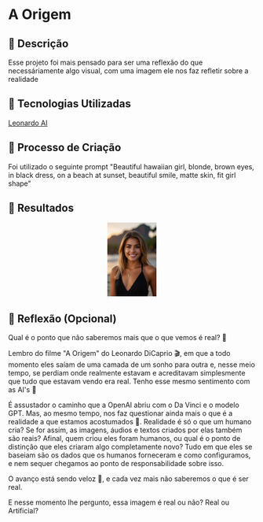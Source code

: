 # A Origem

## 📒 Descrição
Esse projeto foi mais pensado para ser uma reflexão do que necessáriamente algo visual, com uma imagem ele nos faz refletir sobre a realidade

## 🤖 Tecnologias Utilizadas
[Leonardo AI](https://app.leonardo.ai/)

## 🧐 Processo de Criação
Foi utilizado o seguinte prompt "Beautiful hawaiian girl, blonde, brown eyes, in black dress, on a beach at sunset, beautiful smile, matte skin, fit girl shape"

## 🚀 Resultados
<p align="center">
    <img width="100" src="./img/imagem.png">
</p>

## 💭 Reflexão (Opcional)
Qual é o ponto que não saberemos mais que o que vemos é real? 🤔

Lembro do filme "A Origem" do Leonardo DiCaprio 🎬, em que a todo momento eles saíam de uma camada de um sonho para outra e, nesse meio tempo, se perdiam onde realmente estavam e acreditavam simplesmente que tudo que estavam vendo era real. Tenho esse mesmo sentimento com as AI's 🤖

É assustador o caminho que a OpenAI abriu com o Da Vinci e o modelo GPT. Mas, ao mesmo tempo, nos faz questionar ainda mais o que é a realidade a que estamos acostumados 🧐. Realidade é só o que um humano cria? Se for assim, as imagens, áudios e textos criados por elas também são reais? Afinal, quem criou eles foram humanos, ou qual é o ponto de distinção que eles criaram algo completamente novo? Tudo em que eles se baseiam são os dados que os humanos forneceram e como configuramos, e nem sequer chegamos ao ponto de responsabilidade sobre isso. 

O avanço está sendo veloz 🚀, e cada vez mais não saberemos o que é ser real.

E nesse momento lhe pergunto, essa imagem é real ou não? Real ou Artificial?
